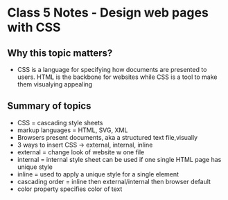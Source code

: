 # Class 5 Notes - Design web pages with CSS

## Why this topic matters?

- CSS is a language for specifying how documents are presented to users.  HTML is the backbone for websites while CSS is a tool to make them visualying appealing

## Summary of topics

- CSS = cascading style sheets
- markup languages = HTML, SVG, XML
- Browsers present documents, aka a structured text file,visually
- 3 ways to insert CSS -> external, internal, inline
- external = change look of website w one file
- internal = internal style sheet can be used if one single HTML page has unique style
- inline = used to apply a unique style for a single element
- cascading order = inline then external/internal then browser default
- color property specifies color of text

